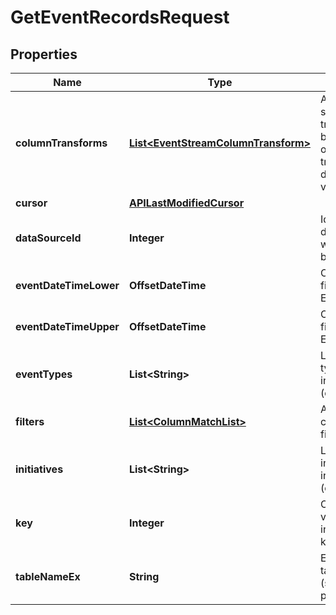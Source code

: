 

# GetEventRecordsRequest


## Properties

| Name | Type | Description | Notes |
|------------ | ------------- | ------------- | -------------|
|**columnTransforms** | [**List&lt;EventStreamColumnTransform&gt;**](EventStreamColumnTransform.md) | Applies the specified transforms to base the result on the transformed discrete values |  [optional] |
|**cursor** | [**APILastModifiedCursor**](APILastModifiedCursor.md) |  |  [optional] |
|**dataSourceId** | **Integer** | Id of the datasource to which table belongs. |  [optional] |
|**eventDateTimeLower** | **OffsetDateTime** | Optionally filter by EventDateTime |  [optional] |
|**eventDateTimeUpper** | **OffsetDateTime** | Optionally filter by EventDateTime |  [optional] |
|**eventTypes** | **List&lt;String&gt;** | List of event types to include (default to all) |  [optional] |
|**filters** | [**List&lt;ColumnMatchList&gt;**](ColumnMatchList.md) | Additional columns to filter on |  [optional] |
|**initiatives** | **List&lt;String&gt;** | List of initiatives to include (default to all) |  [optional] |
|**key** | **Integer** | Optional Key value (the integer re-keyed value) |  [optional] |
|**tableNameEx** | **String** | Event Stream table (standard two part name ex) |  [optional] |



